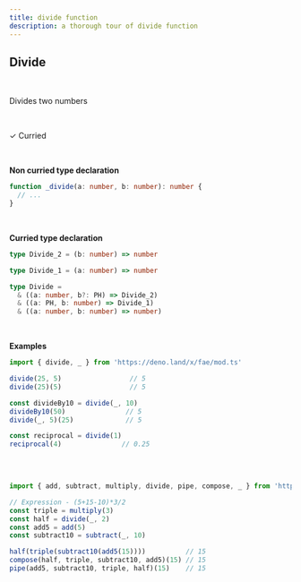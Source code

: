 ```yaml
---
title: divide function
description: a thorough tour of divide function
---
```


## Divide
<br>

Divides two numbers

<br>

&check; Curried

<br>

**Non curried type declaration**
```typescript
function _divide(a: number, b: number): number {
  // ...
}
```
<br>

**Curried type declaration**

```typescript
type Divide_2 = (b: number) => number

type Divide_1 = (a: number) => number

type Divide =
  & ((a: number, b?: PH) => Divide_2)
  & ((a: PH, b: number) => Divide_1)
  & ((a: number, b: number) => number)
```
<br>

**Examples**
```typescript
import { divide, _ } from 'https://deno.land/x/fae/mod.ts'

divide(25, 5)                 // 5
divide(25)(5)                 // 5

const divideBy10 = divide(_, 10)
divideBy10(50)               // 5
divide(_, 5)(25)             // 5

const reciprocal = divide(1)
reciprocal(4)               // 0.25
            
```
<br>

```typescript
import { add, subtract, multiply, divide, pipe, compose, _ } from 'https://deno.land/x/fae/mod.ts'

// Expression - (5+15-10)*3/2
const triple = multiply(3)
const half = divide(_, 2)
const add5 = add(5)
const subtract10 = subtract(_, 10)

half(triple(subtract10(add5(15))))          // 15
compose(half, triple, subtract10, add5)(15) // 15
pipe(add5, subtract10, triple, half)(15)    // 15
```
